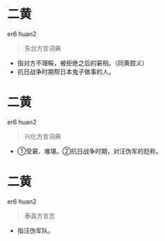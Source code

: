 # 二黄
er6 huan2
> 东台方言词典
- 指对方不理睬，被拒绝之后的窘相。（同黄腔义）
- 抗日战争时期帮日本鬼子做事的人。

# 二黄
er6 huan2
> 兴化方言词典
- ①受窘、难堪。②抗日战争时期，对汪伪军的贬称。

# 二黄
er6 huan2
> 泰县方言志
- 指汪伪军队。
